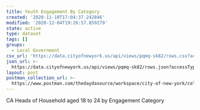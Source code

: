 ```yaml
---
title: Youth Engagement By Category
created: '2020-11-10T17:04:37.242846'
modified: '2020-12-04T19:26:57.859279'
state: active
type: dataset
tags: []
groups:
  - Local Government
csv_url: 'https://data.cityofnewyork.us/api/views/pqmq-sk82/rows.csv?accessType=DOWNLOAD'
json_url: >-
  https://data.cityofnewyork.us/api/views/pqmq-sk82/rows.json?accessType=DOWNLOAD
layout: post
postman_collection_url: >-
  https://www.postman.com/thedaydasource/workspace/city-of-new-york/collection/15909983-011f6487-6a44-44b3-9c07-810b62ec59c6
---
```

CA Heads of Household aged 18 to 24 by Engagement Category
